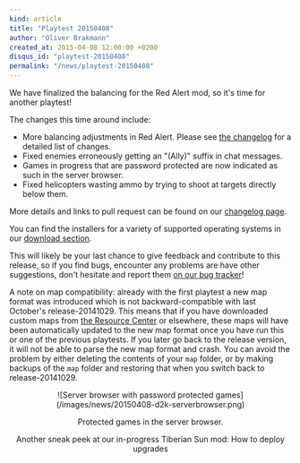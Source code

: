 ```yaml
---
kind: article
title: "Playtest 20150408"
author: "Oliver Brakmann"
created_at: 2015-04-08 12:00:00 +0200
disqus_id: "playtest-20150408"
permalink: "/news/playtest-20150408"
---
```


We have finalized the balancing for the Red Alert mod, so it's time for another playtest!

The changes this time around include:

  - More balancing adjustments in Red Alert. Please see [the changelog](https://github.com/OpenRA/OpenRA/wiki/Historical-Changelogs) for a detailed list of changes.
  - Fixed enemies erroneously getting an "(Ally)" suffix in chat messages.
  - Games in progress that are password protected are now indicated as such in the server browser.
  - Fixed helicopters wasting ammo by trying to shoot at targets directly below them.

More details and links to pull request can be found on our [changelog page](https://github.com/OpenRA/OpenRA/wiki/Historical-Changelogs).

You can find the installers for a variety of supported operating systems in our [download section](/download/).

This will likely be your last chance to give feedback and contribute to this release, so if you find bugs, encounter any problems are have other suggestions, don't hesitate and report them [on our bug tracker](http://bugs.openra.net)!

A note on map compatibility: already with the first playtest a new map format was introduced which is not backward-compatible with last October's release-20141029. This means that if you have downloaded custom maps from [the Resource Center](http://resource.openra.net) or elsewhere, these maps will have been automatically updated to the new map format once you have run this or one of the previous playtests. If you later go back to the release version, it will not be able to parse the new map format and crash. You can avoid the problem by either deleting the contents of your `map` folder, or by making backups of the `map` folder and restoring that when you switch back to release-20141029.

<div style="text-align:center" markdown="1">
![Server browser with password protected games](/images/news/20150408-d2k-serverbrowser.png)

Protected games in the server browser.

<lite-youtube videoid="SBU8XYuFk0M"></lite-youtube>

Another sneak peek at our in-progress Tiberian Sun mod: How to deploy upgrades

</div>
